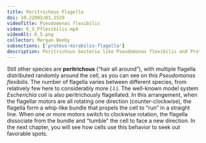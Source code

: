 ```yaml
---
title: Peritrichous Flagella
doi: 10.22002/D1.1529
videoTitle: Pseudomonas flexibilis
video: 6_5_Pflexibilis.mp4
videoAlt: 6_5.png
collector: Morgan Beeby
subsections: ['proteus-mirabilis-flagella']
description: Peritrichous bacteria like Pseudomonas flexibilis and Proteus mirabilis swim using flagella distributed around the cell
---
```


Still other species are **peritrichous** (“hair all around”), with multiple flagella distributed randomly around the cell, as you can see on this *Pseudomonas flexibilis*. The number of flagella varies between different species, from relatively few here to considerably more (⇩). The well-known model system *Escherichia coli* is also peritrichously flagellated. In this arrangement, when the flagellar motors are all rotating one direction (counter-clockwise), the flagella form a whip-like bundle that propels the cell to “run” in a straight line. When one or more motors switch to clockwise rotation, the flagella dissociate from the bundle and “tumble” the cell to face a new direction. In the next chapter, you will see how cells use this behavior to seek out favorable spots.

